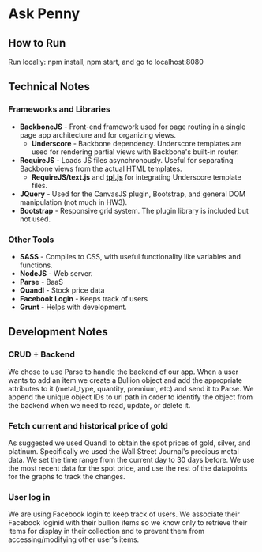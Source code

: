# Ask Penny

## How to Run

Run locally: npm install, npm start, and go to localhost:8080

## Technical Notes
### Frameworks and Libraries
- **BackboneJS** - Front-end framework used for page routing in a single page app architecture and for organizing views. 
    - **Underscore** - Backbone dependency. Underscore templates are used for rendering partial views with Backbone's built-in router.
- **RequireJS** - Loads JS files asynchronously. Useful for separating Backbone views from the actual HTML templates. 
    - **RequireJS/text.js** and **[tpl.js](https://github.com/ZeeAgency/requirejs-tpl)** for integrating Underscore template files. 
- **JQuery** - Used for the CanvasJS plugin, Bootstrap, and general DOM manipulation (not much in HW3). 
- **Bootstrap** - Responsive grid system. The plugin library is included but not used. 

### Other Tools
- **SASS** - Compiles to CSS, with useful functionality like variables and functions.
- **NodeJS** - Web server. 
- **Parse** - BaaS
- **Quandl** - Stock price data
- **Facebook Login** - Keeps track of users
- **Grunt** - Helps with development.

## Development Notes

### CRUD + Backend
We chose to use Parse to handle the backend of our app. When a user wants to add an item we create a Bullion object and add the appropriate attributes to it (metal_type, quantity, premium, etc) and send it to Parse. We append the unique object IDs to url path in order to identify the object from the backend when we need to read, update, or delete it. 

### Fetch current and historical price of gold
As suggested we used Quandl to obtain the spot prices of gold, silver, and platinum. Specifically we used the Wall Street Journal's precious metal data. We set the time range from the current day to 30 days before. We use the most recent data for the spot price, and use the rest of the datapoints for the graphs to track the changes. 

### User log in
We are using Facebook login to keep track of users. We associate their Facebook loginid with their bullion items so we know only to retrieve their items for display in their collection and to prevent them from accessing/modifying other user's items. 
